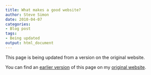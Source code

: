 ```yaml
---
title: What makes a good website?
author: Steve Simon
date: 2010-04-07
categories:
- Blog post
tags:
- Being updated
output: html_document
---
```


This page is being updated from a version on the original website.

<!---More--->

You can find an [earlier version](http://www.pmean.com/10/GoodWebsite.html) of this page on my [original website](http://www.pmean.com/original_site.html).
